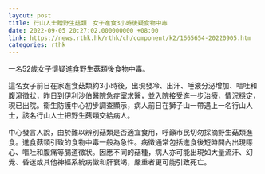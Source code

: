 ```yaml
---
layout: post
title: 行山人士贈野生菇類　女子進食3小時後疑食物中毒
date: 2022-09-05 20:27:02.000000000 +08:00
link: https://news.rthk.hk/rthk/ch/component/k2/1665654-20220905.htm
categories: rthk
---
```


一名52歲女子懷疑進食野生菇類後食物中毒。

這名女子前日在家進食菇類約3小時後，出現發冷、出汗、唾液分泌增加、嘔吐和腹瀉徵狀，昨日到伊利沙伯醫院急症室求醫，並入院接受進一步治療，情況穩定，現已出院。衞生防護中心初步調查顯示，病人前日在獅子山一帶遇上一名行山人士，該名行山人士把野生菇類交給病人。

中心發言人說，由於難以辨別菇類是否適宜食用，呼籲市民切勿採摘野生菇類進食。進食菇類引致的食物中毒一般為急性。病徵通常包括進食後短時間內出現噁心、嘔吐和腹痛等腸道徵狀。因應不同的菇種，病人亦可能出現如大量流汗、幻覺、昏迷或其他神經系統病徵和肝衰竭，嚴重者更可能引致死亡。
